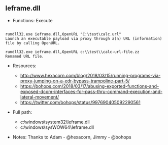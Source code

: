 ## Ieframe.dll
* Functions: Execute
```

rundll32.exe ieframe.dll,OpenURL "C:\test\calc.url"
Launch an executable payload via proxy through a(n) URL (information) file by calling OpenURL.

rundll32.exe ieframe.dll,OpenURL c:\\test\\calc-url-file.zz
Renamed URL file.
```
   
* Resources:   
  * http://www.hexacorn.com/blog/2018/03/15/running-programs-via-proxy-jumping-on-a-edr-bypass-trampoline-part-5/
  * https://bohops.com/2018/03/17/abusing-exported-functions-and-exposed-dcom-interfaces-for-pass-thru-command-execution-and-lateral-movement/
  * https://twitter.com/bohops/status/997690405092290561
   
* Full path:   
  * c:\windows\system32\Ieframe.dll
  * c:\windows\sysWOW64\Ieframe.dll
   
* Notes: Thanks to Adam - @hexacorn, Jimmy - @bohops  
   
